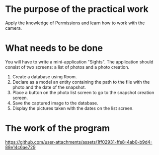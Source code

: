 # The purpose of the practical work
Apply the knowledge of Permissions and learn how to work with the camera.



# What needs to be done
You will have to write a mini-application "Sights". The application should consist of two screens: a list of photos and a photo creation. 

1. Create a database using Room.
2. Declare as a model an entity containing the path to the file with the photo and the date of the snapshot.
3. Place a button on the photo list screen to go to the snapshot creation screen.
4. Save the captured image to the database.
5. Display the pictures taken with the dates on the list screen.

# The work of the program


https://github.com/user-attachments/assets/1ff02931-ffe8-4ab0-b9d4-88e14c6ae729

